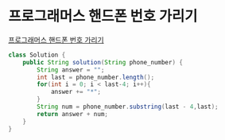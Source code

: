 # 프로그래머스 핸드폰 번호 가리기
[프로그래머스 핸드폰 번호 가리기](https://school.programmers.co.kr/learn/courses/30/lessons/12948)
```java
class Solution {
    public String solution(String phone_number) {
        String answer = "";
        int last = phone_number.length();
        for(int i = 0; i < last-4; i++){
            answer += "*";
        }
        String num = phone_number.substring(last - 4,last);
        return answer + num;
    }
}
```
